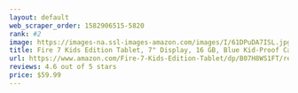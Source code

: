 ```yaml
---
layout: default 
﻿web_scraper_order: 1582906515-5820
rank: #2
image: https://images-na.ssl-images-amazon.com/images/I/61DPuDA7ISL.jpg
title: Fire 7 Kids Edition Tablet, 7" Display, 16 GB, Blue Kid-Proof Case
url: https://www.amazon.com/Fire-7-Kids-Edition-Tablet/dp/B07H8WS1FT/ref=zg_mw_pc_2?_encoding=UTF8&psc=1&refRID=XJT42DXBBEE9H9WCHFME
reviews: 4.6 out of 5 stars
price: $59.99 
---
```

